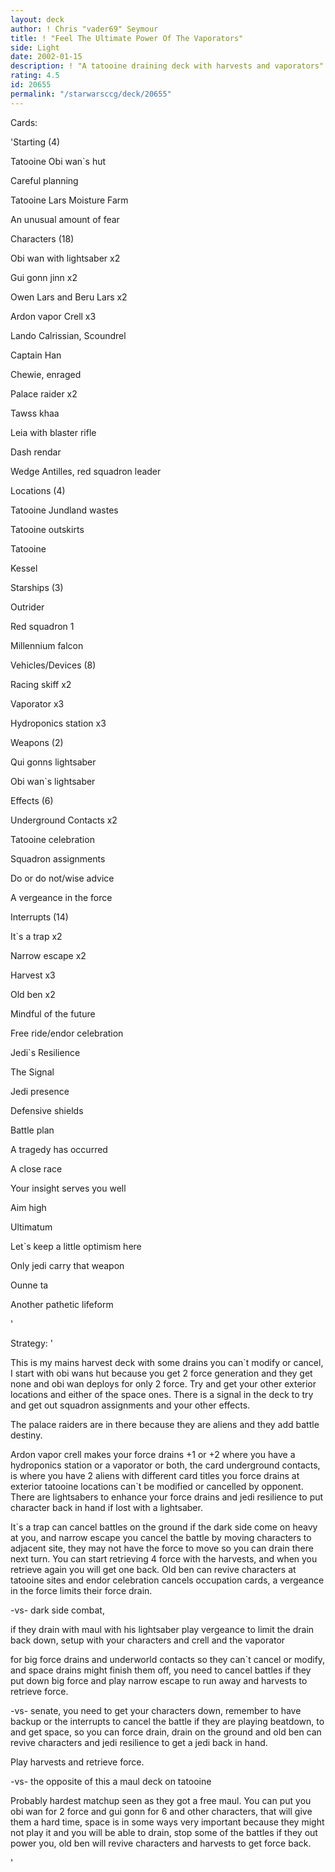 ```yaml
---
layout: deck
author: ! Chris "vader69" Seymour
title: ! "Feel The Ultimate Power Of The Vaporators"
side: Light
date: 2002-01-15
description: ! "A tatooine draining deck with harvests and vaporators"
rating: 4.5
id: 20655
permalink: "/starwarsccg/deck/20655"
---
```

Cards: 

'Starting (4)

Tatooine Obi wan`s hut

Careful planning

Tatooine Lars Moisture Farm

An unusual amount of fear


Characters (18)

Obi wan with lightsaber x2

Gui gonn jinn x2

Owen Lars and Beru Lars x2

Ardon vapor Crell x3

Lando Calrissian, Scoundrel

Captain Han

Chewie, enraged

Palace raider x2

Tawss khaa

Leia with blaster rifle

Dash rendar

Wedge Antilles, red squadron leader


Locations (4)

Tatooine Jundland wastes

Tatooine outskirts

Tatooine

Kessel


Starships (3)

Outrider

Red squadron 1

Millennium falcon


Vehicles/Devices (8)

Racing skiff x2

Vaporator x3

Hydroponics station x3


Weapons (2)

Qui gonns lightsaber

Obi wan`s lightsaber


Effects (6)

Underground Contacts x2

Tatooine celebration

Squadron assignments

Do or do not/wise advice

A vergeance in the force


Interrupts (14)

It`s a trap x2

Narrow escape x2

Harvest x3

Old ben x2

Mindful of the future 

Free ride/endor celebration

Jedi`s Resilience 

The Signal

Jedi presence 


Defensive shields

Battle plan

A tragedy has occurred

A close race

Your insight serves you well

Aim high

Ultimatum

Let`s keep a little optimism here

Only jedi carry that weapon

Ounne ta

Another pathetic lifeform 

'

Strategy: '

This is my mains harvest deck with some drains you can`t modify or cancel, I start with obi wans hut because you get 2 force generation and they get none and obi wan deploys for only 2 force. Try and get your other exterior locations and either of the space ones. There is a signal in the deck to try and get out squadron assignments and your other effects.

The palace raiders are in there because they are aliens and they add battle destiny.


Ardon vapor crell makes your force drains +1 or +2 where you have a hydroponics station or a vaporator or both, the card underground contacts, is where you have 2 aliens with different card titles you force drains at exterior tatooine locations can`t be modified or cancelled by opponent. There are lightsabers to enhance your force drains and jedi resilience to put character back in hand if lost with a lightsaber.


It`s a trap can cancel battles on the ground if the dark side come on heavy at you, and narrow escape you cancel the battle by moving characters to adjacent site, they may not have the force to move so you can drain there next turn. You can start retrieving 4 force with the harvests, and when you retrieve again you will get one back. Old ben can revive characters at tatooine sites and endor celebration cancels occupation cards, a vergeance in the force limits their force drain.


-vs- dark side combat,

if they drain with maul with his lightsaber play vergeance to limit the drain back down, setup with your characters and crell and the vaporator 

for big force drains and underworld contacts so they can`t cancel or modify, and space drains might finish them off, you need to cancel battles if they put down big force and play narrow escape to run away and harvests to retrieve force.



-vs- senate, you need to get your characters down, remember to have backup or the interrupts to cancel the battle if they are playing beatdown, to and get space, so you can force drain, drain on the ground and old ben can revive characters and jedi resilience to get a jedi back in hand.

Play harvests and retrieve force.


-vs- the opposite of this a maul deck on tatooine

Probably hardest matchup seen as they got a free maul. You can put you obi wan for 2 force and gui gonn for 6 and other characters, that will give them a hard time, space is in some ways very important because they might not play it and you will be able to drain, stop some of the battles if they out power you, old ben will revive characters and harvests to get force back.





'
